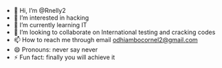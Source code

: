 - 👋 Hi, I’m @Rnelly2
- 👀 I’m interested in hacking
- 🌱 I’m currently learning IT
- 💞️ I’m looking to collaborate on International testing and cracking codes
- 📫 How to reach me through email odhiambocornel2@gmail.com
- 😄 Pronouns: never say never 
- ⚡ Fun fact: finally you will achieve it

<!---
Rnelly2/Rnelly2 is a ✨ special ✨ repository because its `README.md` (this file) appears on your GitHub profile.
You can click the Preview link to take a look at your changes.
--->
